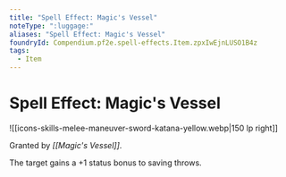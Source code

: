```yaml
---
title: "Spell Effect: Magic's Vessel"
noteType: ":luggage:"
aliases: "Spell Effect: Magic's Vessel"
foundryId: Compendium.pf2e.spell-effects.Item.zpxIwEjnLUSO1B4z
tags:
  - Item
---
```


# Spell Effect: Magic's Vessel
![[icons-skills-melee-maneuver-sword-katana-yellow.webp|150 lp right]]

Granted by _[[Magic's Vessel]]_.

The target gains a +1 status bonus to saving throws.
